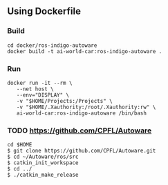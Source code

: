 ## Using Dockerfile

### Build
```
cd docker/ros-indigo-autoware
docker build -t ai-world-car:ros-indigo-autoware .
```
### Run
```
docker run -it --rm \
   --net host \
   --env="DISPLAY" \
   -v "$HOME/Projects:/Projects" \
   -v "$HOME/.Xauthority:/root/.Xauthority:rw" \
   ai-world-car:ros-indigo-autoware /bin/bash
```
### TODO https://github.com/CPFL/Autoware
```
cd $HOME
$ git clone https://github.com/CPFL/Autoware.git
$ cd ~/Autoware/ros/src
$ catkin_init_workspace
$ cd ../
$ ./catkin_make_release
```
